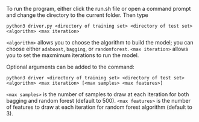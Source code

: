 To run the program, either click the run.sh file or open a command prompt and change the directory to the current folder. 
Then type  

`python3 driver.py <directory of training set> <directory of test set> <algorithm> <max iteration>`  

`<algorithm>` allows you to 
choose the algorithm to build the model; you can choose either `adaboost`, `bagging`, or 
`randomforest`. `<max iteration>` allows you to set the maxmimum iterations to run the model.  

Optional arguments can be added to the command:  

`python3 driver <directory of training set> <directory of test set> <algorithm> <max iteration> [<max samples> <max features>]`  

`<max samples>` is the number of samples to draw at each iteration for both bagging and random forest (default to 500).
`<max features>` is the number of features to draw at each iteration for random forest algorithm (default to 3).  

